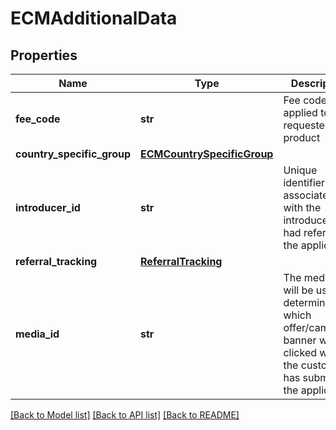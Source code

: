# ECMAdditionalData

## Properties
Name | Type | Description | Notes
------------ | ------------- | ------------- | -------------
**fee_code** | **str** | Fee code that applied to the requested product | [optional] 
**country_specific_group** | [**ECMCountrySpecificGroup**](ECMCountrySpecificGroup.md) |  | [optional] 
**introducer_id** | **str** | Unique identifier associated with the introducer who had referred the applicant. | [optional] 
**referral_tracking** | [**ReferralTracking**](ReferralTracking.md) |  | [optional] 
**media_id** | **str** | The media ID will be used to determine which offer/campaign banner was clicked when the customer has submitted the application | [optional] 

[[Back to Model list]](../README.md#documentation-for-models) [[Back to API list]](../README.md#documentation-for-api-endpoints) [[Back to README]](../README.md)

